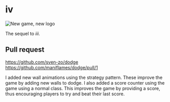 # iv
![New game, new logo](https://imgur.com/download/mEulzBQ)

The sequel to _iii_.

## Pull request
https://github.com/sven-zo/dodge
https://github.com/maniflames/dodge/pull/1

I added new wall animations using the strategy pattern. These improve the game by adding new walls to dodge.
I also added a score counter using the game using a normal class. This improves the game by providing a score, thus encouraging players to try and beat their last score.
